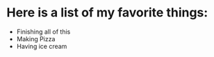 # Here is a list of my favorite things:
- Finishing all of this 
- Making Pizza 
- Having ice cream

